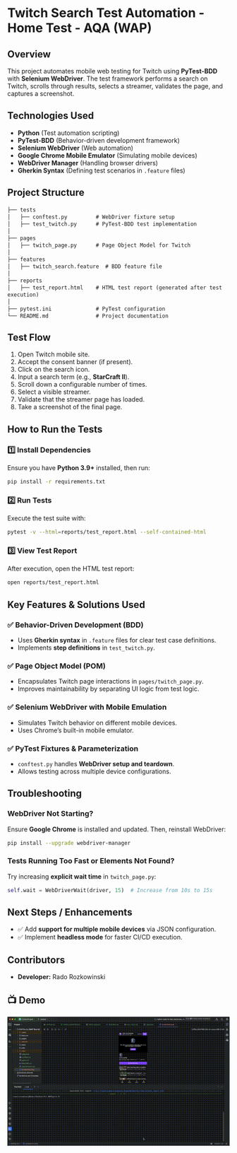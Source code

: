 # Twitch Search Test Automation - Home Test - AQA (WAP)

## Overview
This project automates mobile web testing for Twitch using **PyTest-BDD** with **Selenium WebDriver**. The test framework performs a search on Twitch, scrolls through results, selects a streamer, validates the page, and captures a screenshot.

## Technologies Used
- **Python** (Test automation scripting)
- **PyTest-BDD** (Behavior-driven development framework)
- **Selenium WebDriver** (Web automation)
- **Google Chrome Mobile Emulator** (Simulating mobile devices)
- **WebDriver Manager** (Handling browser drivers)
- **Gherkin Syntax** (Defining test scenarios in `.feature` files)

## Project Structure
```
├── tests
│   ├── conftest.py         # WebDriver fixture setup
│   ├── test_twitch.py      # PyTest-BDD test implementation
│
├── pages
│   ├── twitch_page.py      # Page Object Model for Twitch
│
├── features
│   ├── twitch_search.feature  # BDD feature file
│
├── reports
│   ├── test_report.html    # HTML test report (generated after test execution)
│
├── pytest.ini              # PyTest configuration
└── README.md               # Project documentation
```

## Test Flow
1. Open Twitch mobile site.
2. Accept the consent banner (if present).
3. Click on the search icon.
4. Input a search term (e.g., **StarCraft II**).
5. Scroll down a configurable number of times.
6. Select a visible streamer.
7. Validate that the streamer page has loaded.
8. Take a screenshot of the final page.

## How to Run the Tests
### 1️⃣ Install Dependencies
Ensure you have **Python 3.9+** installed, then run:
```sh
pip install -r requirements.txt
```

### 2️⃣ Run Tests
Execute the test suite with:
```sh
pytest -v --html=reports/test_report.html --self-contained-html
```

### 3️⃣ View Test Report
After execution, open the HTML test report:
```sh
open reports/test_report.html
```

## Key Features & Solutions Used
### ✅ **Behavior-Driven Development (BDD)**
- Uses **Gherkin syntax** in `.feature` files for clear test case definitions.
- Implements **step definitions** in `test_twitch.py`.

### ✅ **Page Object Model (POM)**
- Encapsulates Twitch page interactions in `pages/twitch_page.py`.
- Improves maintainability by separating UI logic from test logic.

### ✅ **Selenium WebDriver with Mobile Emulation**
- Simulates Twitch behavior on different mobile devices.
- Uses Chrome’s built-in mobile emulator.

### ✅ **PyTest Fixtures & Parameterization**
- `conftest.py` handles **WebDriver setup and teardown**.
- Allows testing across multiple device configurations.

## Troubleshooting
### WebDriver Not Starting?
Ensure **Google Chrome** is installed and updated. Then, reinstall WebDriver:
```sh
pip install --upgrade webdriver-manager
```

### Tests Running Too Fast or Elements Not Found?
Try increasing **explicit wait time** in `twitch_page.py`:
```python
self.wait = WebDriverWait(driver, 15)  # Increase from 10s to 15s
```

## Next Steps / Enhancements
- ✅ Add **support for multiple mobile devices** via JSON configuration.
- ✅ Implement **headless mode** for faster CI/CD execution.

## Contributors
- **Developer:** Rado Rozkowinski

## 📺 Demo
![Test Execution](utils/demo.gif)




